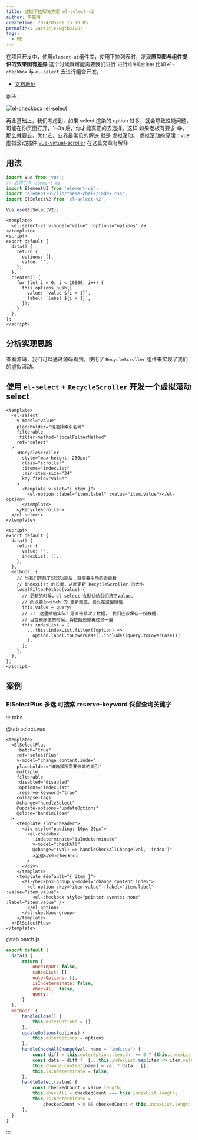 ```yaml
---
title: 虚拟下拉解决方案 el-select-v2
author: 李嘉明
createTime: 2024/05/01 15:10:05
permalink: /article/wgtb5128/
tags:
  - FE
---
```


在项目开发中，使用`element-ui`组件库，使用下拉列表时，发现**原型图与组件提供的效果图有差异**,这个时候就可能需要我们进行 进行`组件组合使用` 比如 `el-checkbox` 与 `el-select` 去进行组合开发。

- [文档地址](https://github.com/kooriookami/el-select-v2/tree/master)

例子：

![el-checkbox+el-select](/images/element-ui/01.png)

再此基础上，我们考虑到，如果 select 渲染的 option 过多，就会导致性能问题，可能在你页面打开，1~3s 后，你才能真正的去选择。这样 如果老板有要求 😂，那么就要去，优化它。业界最常见的解决 就是 虚拟滚动。 虚拟滚动的原理：vue 虚拟滚动插件 [vue-virtual-scroller](/article/kdz7kuwf/) 在这篇文章有解释

## 用法

```js
import Vue from 'vue';
// 必须引入 element-ui
import ElementUI from 'element-ui';
import 'element-ui/lib/theme-chalk/index.css';
import ElSelectV2 from 'el-select-v2';

Vue.use(ElSelectV2);
```

```vue
<template>
  <el-select-v2 v-model="value" :options="options" />
</template>
<script>
export default {
  data() {
    return {
      options: [],
      value: '',
    };
  },
  created() {
    for (let i = 0; i < 10000; i++) {
      this.options.push({
        value: `value ${i + 1}`,
        label: `label ${i + 1}`,
      });
    }
  },
};
</script>
```

## 分析实现思路

查看源码，我们可以通过源码看到，使用了 `RecycleScroller` 组件来实现了我们的虚拟滚动。

## 使用 `el-select` + `RecycleScroller` 开发一个虚拟滚动 select

```vue
<template>
  <el-select
    v-model="value"
    placeholder="请选择索引名称"
    filterable
    :filter-method="localFilterMethod"
    ref="select"
  >
    <RecycleScroller
      style="max-height: 250px;"
      class="scroller"
      :items="indexList"
      :min-item-size="34"
      key-field="value"
    >
      <template v-slot="{ item }">
        <el-option :label="item.label" :value="item.value"></el-option>
      </template>
    </RecycleScroller>
  </el-select>
</template>

<script>
export default {
  data() {
    return {
      value: '',
      indexList: [],
    };
  },
  methods: {
    // 当我们开启了过滤功能后，就需要手动的去更新 
    // indexList 的长度，从而更新 RecycleScroller 的大小
    localFilterMethod(value) {
      // 更新的时候，el-select 会默认给我们清空value, 
      // 所以要么watch 的 重新赋值，要么在这里赋值
      this.value = query;
      // ⚠： 这里赋值实际上是直接修改了数据， 我们应该保存一份数据，
      // 当在删除值的时候，将数据还原再过滤一遍
      this.indexList = [
        ...this.indexList.filter((option) =>
          option.label.toLowerCase().includes(query.toLowerCase())
        ),
      ];
    },
  },
};
</script>
```

<!-- > [!CAUTION]
> 重要提示

- ⚠️ el-select与el-checkbox-group的v-model 绑定的值，需相同，绑定同一个变量
- ⚠️ el-option的value与el-checkbox的label绑定的值也需要相同
- ⚠️ el-checkbox 需要使用 style=“pointer-events: none”， 是为了去掉鼠标事件，阻止事件冒泡，触发了两次el-select的change事件 -->


## 案例

### ElSelectPlus 多选 可搜索 reserve-keyword 保留查询关键字

::: tabs

@tab select.vue
```vue
<template>
  <ElSelectPlus
    :batch="true"
    ref="selectPlus"
    v-model="change_content.index"
    placeholder="请选择所需要修改的索引"
    multiple
    filterable
    :disabled="disabled"
    :options="indexList"
    :reserve-keyword="true"
    collapse-tags
    @change="handleSelect"
    @update-options="updateOptions"
    @close="handleClose"
  >
    <template slot="header">
      <div style="padding: 10px 20px">
        <el-checkbox
          :indeterminate="isIndeterminate"
          v-model="checkAll"
          @change="(val) => handleCheckAllChange(val, 'index')"
          >全选</el-checkbox
        >
      </div>
    </template>
    <template #default="{ item }">
      <el-checkbox-group v-model="change_content.index">
        <el-option :key="item.value" :label="item.label" :value="item.value">
          <el-checkbox style="pointer-events: none" :label="item.value" />
        </el-option>
      </el-checkbox-group>
    </template>
  </ElSelectPlus>
</template>
```

@tab batch.js

```js
export default {
  data() {
      return {
          onceInput: false,
          cahceList: [],
          outerOptions: [],
          isIndeterminate: false,
          checkAll: false,
          query: ''
      }
  },
  methods: {
      handleClose() {
          this.outerOptions = []
      },
      updateOptions(options) {
          this.outerOptions = options
      },
      handleCheckAllChange(val, name = 'indices') {
          const diff = this.outerOptions.length !== 0 ? (this.indexList.length === this.outerOptions.length) : true
          const data = diff ?  [...this.indexList.map(item => item.value)] : [...this.outerOptions.map(item => item.value)] 
          this.change_content[name] = val ? data : [];
          this.isIndeterminate = false;
      },
      handleSelect(value) {
          const checkedCount = value.length;
          this.checkAll = checkedCount === this.indexList.length;
          this.isIndeterminate =
              checkedCount > 0 && checkedCount < this.indexList.length;
      },
  }
}

```
:::